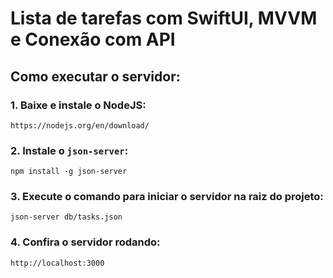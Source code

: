 #  Lista de tarefas com SwiftUI, MVVM e Conexão com API

## Como executar o servidor: 

### 1. Baixe e instale o NodeJS:
```https://nodejs.org/en/download/```

### 2. Instale o `json-server`:

```
npm install -g json-server
```

### 3. Execute o comando para iniciar o servidor na raiz do projeto:

```
json-server db/tasks.json
```

### 4. Confira o servidor rodando: 

```
http://localhost:3000
```
